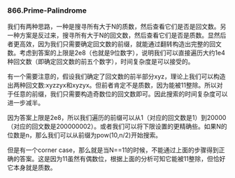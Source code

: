 ### 866.Prime-Palindrome

我们有两种思路，一种是搜寻所有大于N的质数，然后查看它们是否是回文数。另一种方案是反过来，搜寻所有大于N的回文数，然后查看它们是否是质数。显然后者更高效，因为我们只需要确定回文数的前缀，就能通过翻转构造出完整的回文数。考虑到答案的上限是2e8（也就是9位数字），说明我们可以直接遍历大约1e4种回文数（即确定回文数的前五个数字），时间复杂度是可以接受的。

有一个需要注意的，假设我们确定了回文数的前半部分xyz，理论上我们可以构造出两种回文数:xyzzyx和xyzyx。但前者肯定不是质数，因为能被11整除。所以对于任意的前缀，我们只需要构造奇数位的回文数即可。因此搜索的时间复杂度可以进一步减半。

因为答案上限是2e8，所以我们遍历的前缀可以从1（对应的回文数是1）到20000（对应的回文数是200000002）。或者我们可以将下限设置的更精确些。如果N的位数是n，那么我们可以从前缀为pow(10,n/2)开始搜索。

但是有一个corner case，那么就是当N==11的时候，不能通过上面的步骤得到正确的答案。这是因为11虽然有偶数位，根据上面的分析可知它能被11整除，但恰好它本身就是质数。
